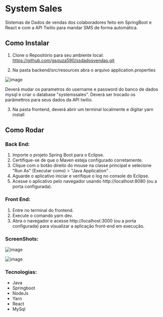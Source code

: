 # System Sales
Sistemas de Dados de vendas dos colaboradores feito em SpringBoot e  React e com a API Twilio para mandar SMS de forma automática.


## Como Instalar

1) Clone o Repositório para seu ambiente local:
  https://github.com/gsouza590/ssdadosvendas.git

2) Na pasta backend/src/resources abra o arquivo application.properties

![image](https://github.com/gsouza590/ssdadosvendas/assets/72672156/3d0439b9-0ac4-4f36-875f-f69be2ad2da7)

  Deverá mudar os parametros do username e password do banco de dados mysql e criar o database "systemssales".
  Deverá ser trocado os parâmettros para seus dados da API twilio.
  
  3) Na pasta frontend, deverá abrir um terminal localmente e digitar
    yarn install
  
 ## Como Rodar
  
 ### Back End:
  <ol>
  <li>Importe o projeto Spring Boot para o Eclipse.</li>
  <li>Certifique-se de que o Maven esteja configurado corretamente.</li>
  <li>Clique com o botão direito do mouse na classe principal e selecione "Run As" (Executar como) > "Java Application" .</li>
  <li>Aguarde o aplicativo iniciar e verifique o log no console do Eclipse.</li>
  <li>Acesse o aplicativo pelo navegador usando http://localhost:8080 (ou a porta configurada).</li>
  </ol>
  
### Front End:
  <ol>
  <li>Entre no terminal do frontend.</li>
  <li>Execute o comando yarn dev.</li>
  <li>Abra o navegador e acesse http://localhost:3000 (ou a porta configurada) para visualizar a aplicação front-end em execução.</li>
  </ol>
  
### ScreenShots:
![image](https://github.com/gsouza590/ssdadosvendas/assets/72672156/5fae97cd-a4b1-41cc-ae1b-f3ae9a44f31d)

![image](https://github.com/gsouza590/ssdadosvendas/assets/72672156/f1bbfaa6-ec22-457f-a2f6-f2a504cbe818)


### Tecnologias:
<ul>
 <li>Java</li>
 <li>Springboot</li>
 <li>NodeJs</li>
 <li>Yarn</li>
 <li>React</li>
 <li>MySql</li>
</ul>

